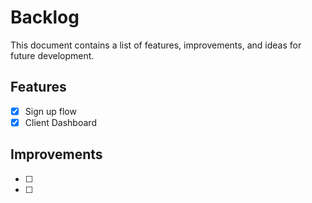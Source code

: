# Backlog

This document contains a list of features, improvements, and ideas for future development.

## Features

- [x] Sign up flow
- [x] Client Dashboard

## Improvements

- [ ] 
- [ ] 
